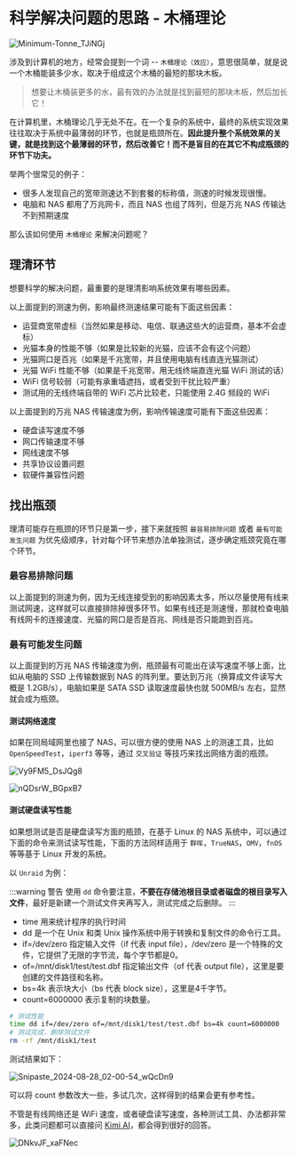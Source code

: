 # 科学解决问题的思路 - 木桶理论

![Minimum-Tonne_TJiNGj](https://img-1255332810.cos.ap-chengdu.myqcloud.com/Minimum-Tonne_TJiNGj.svg)

涉及到计算机的地方，经常会提到一个词 -- `木桶理论（效应）`，意思很简单，就是说一个木桶能装多少水，取决于组成这个木桶的最短的那块木板。

> 想要让木桶装更多的水，最有效的办法就是找到最短的那块木板，然后加长它！

在计算机里，木桶理论几乎无处不在。在一个复杂的系统中，最终的系统实现效果往往取决于系统中最薄弱的环节，也就是瓶颈所在。**因此提升整个系统效果的关键，就是找到这个最薄弱的环节，然后改善它！而不是盲目的在其它不构成瓶颈的环节下功夫。**

举两个很常见的例子：

- 很多人发现自己的宽带测速达不到套餐的标称值，测速的时候发现很慢。
- 电脑和 NAS 都用了万兆网卡，而且 NAS 也组了阵列，但是万兆 NAS 传输达不到预期速度

那么该如何使用 `木桶理论` 来解决问题呢？

## 理清环节

想要科学的解决问题，最重要的是理清影响系统效果有哪些因素。

以上面提到的测速为例，影响最终测速结果可能有下面这些因素：

- 运营商宽带虚标（当然如果是移动、电信、联通这些大的运营商，基本不会虚标）
- 光猫本身的性能不够（如果是比较新的光猫，应该不会有这个问题）
- 光猫网口是百兆（如果是千兆宽带，并且使用电脑有线直连光猫测试）
- 光猫 WiFi 性能不够（如果是千兆宽带，用无线终端直连光猫 WiFi 测试的话）
- WiFi 信号较弱（可能有承重墙遮挡，或者受到干扰比较严重）
- 测试用的无线终端自带的 WiFi 芯片比较老，只能使用 2.4G 频段的 WiFi

以上面提到的万兆 NAS 传输速度为例，影响传输速度可能有下面这些因素：

- 硬盘读写速度不够
- 网口传输速度不够
- 网线速度不够
- 共享协议设置问题
- 软硬件兼容性问题

## 找出瓶颈

理清可能存在瓶颈的环节只是第一步，接下来就按照 `最容易排除问题` 或者 `最有可能发生问题` 为优先级顺序，针对每个环节来想办法单独测试，逐步确定瓶颈究竟在哪个环节。

### 最容易排除问题

以上面提到的测速为例，因为无线连接受到的影响因素太多，所以尽量使用有线来测试网速，这样就可以直接排除掉很多环节。如果有线还是测速慢，那就检查电脑有线网卡的连接速度、光猫的网口是否是百兆、网线是否只能跑到百兆。

### 最有可能发生问题

以上面提到的万兆 NAS 传输速度为例，瓶颈最有可能出在读写速度不够上面，比如从电脑的 SSD 上传输数据到 NAS 的阵列里。要达到万兆（换算成文件读写大概是 1.2GB/s），电脑如果是 SATA SSD 读取速度最快也就 500MB/s 左右，显然就会成为瓶颈。

#### 测试网络速度

如果在同局域网里也接了 NAS，可以很方便的使用 NAS 上的测速工具，比如 `OpenSpeedTest`，`iperf3` 等等，通过 `交叉验证` 等技巧来找出网络方面的瓶颈。

![Vy9FM5_DsJQg8](https://img-1255332810.cos.ap-chengdu.myqcloud.com/Vy9FM5_DsJQg8.png)

![nQDsrW_BGpxB7](https://img-1255332810.cos.ap-chengdu.myqcloud.com/nQDsrW_BGpxB7.png)

#### 测试硬盘读写性能

如果想测试是否是硬盘读写方面的瓶颈，在基于 Linux 的 NAS 系统中，可以通过下面的命令来测试读写性能，下面的方法同样适用于 `群晖`，`TrueNAS`，`OMV`，`fnOS` 等等基于 Linux 开发的系统。

以 `Unraid` 为例：

:::warning 警告
使用 `dd` 命令要注意，**不要在存储池根目录或者磁盘的根目录写入文件**，最好是新建一个测试文件夹再写入，测试完成之后删除。
:::

- time 用来统计程序的执行时间
- dd 是一个在 Unix 和类 Unix 操作系统中用于转换和复制文件的命令行工具。
- if=/dev/zero 指定输入文件（if 代表 input file），/dev/zero 是一个特殊的文件，它提供了无限的字节流，每个字节都是0。
- of=/mnt/disk1/test/test.dbf 指定输出文件（of 代表 output file），这里是要创建的文件路径和名称。
- bs=4k 表示块大小（bs 代表 block size），这里是4千字节。
- count=6000000 表示复制的块数量。

```sh
# 测试性能
time dd if=/dev/zero of=/mnt/disk1/test/test.dbf bs=4k count=6000000
# 测试完成，删除测试文件
rm -rf /mnt/disk1/test
```

测试结果如下：

![Snipaste_2024-08-28_02-00-54_wQcDn9](https://img-1255332810.cos.ap-chengdu.myqcloud.com/Snipaste_2024-08-28_02-00-54_wQcDn9.png)

可以将 count 参数改大一些，多试几次，这样得到的结果会更有参考性。

不管是有线网络还是 WiFi 速度，或者硬盘读写速度，各种测试工具、办法都非常多，此类问题都可以直接问 [Kimi AI](https://kimi.moonshot.cn/)，都会得到很好的回答。

![DNkvJF_xaFNec](https://img-1255332810.cos.ap-chengdu.myqcloud.com/DNkvJF_xaFNec.png)